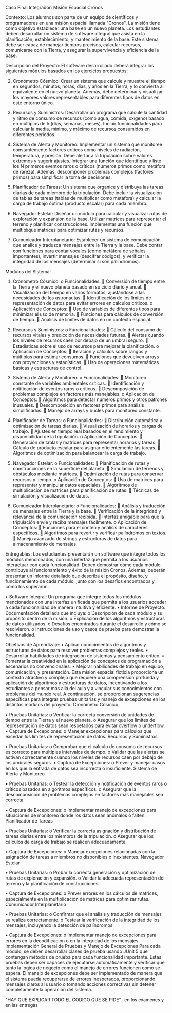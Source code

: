 Caso Final Integrador: Misión Espacial Cronos

Contexto: Los alumnos son parte de un equipo de científicos y programadores en una misión espacial llamada "Cronos". La misión tiene como objetivo establecer una base en un nuevo planeta. Los estudiantes deben desarrollar un sistema de software integral que asista en la planificación, establecimiento, y mantenimiento de la base. Este sistema debe ser capaz de manejar tiempos precisos, calcular recursos, comunicarse con la Tierra, y asegurar la supervivencia y eficiencia de la base.

Descripción del Proyecto: El software desarrollado deberá integrar los siguientes módulos basados en los ejercicios propuestos:

2. Cronómetro Cósmico: Crear un sistema que calcule y muestre el tiempo en segundos, minutos, horas, días, y años en la Tierra, y lo convierta al equivalente en el nuevo planeta. Además, debe determinar y visualizar los mayores valores representables para diferentes tipos de datos en este entorno único.

3. Recursos y Suministros: Desarrollar un programa que calcule la cantidad y ritmo de consumo de recursos (como agua, comida, oxígeno) basado en múltiplos de 5 (días, semanas, meses). Incluir funcionalidades para calcular la media, mínimo, y máximo de recursos consumidos en diferentes periodos.

4. Sistema de Alerta y Monitoreo: Implementar un sistema que monitoree constantemente factores críticos como niveles de radiación, temperatura, y presión. Debe alertar a la tripulación sobre valores extremos y sugerir ajustes. Integrar una función que identifique y liste los N primeros eventos raros o críticos (números primos como metáfora de rareza). Además, descomponer problemas complejos (factores primos) para simplificar la toma de decisiones.

5. Planificador de Tareas: Un sistema que organice y distribuya las tareas diarias de cada miembro de la tripulación. Debe incluir la visualización de tablas de tareas (tablas de multiplicar como metáfora) y calcular la carga de trabajo óptima (producto escalar) para cada miembro.

6. Navegador Estelar: Diseñar un módulo para calcular y visualizar rutas de exploración y expansión de la base. Utilizar matrices para representar el terreno y planificar construcciones. Implementar una función que multiplique matrices para optimizar rutas y recursos.

7. Comunicador Interplanetario: Establecer un sistema de comunicación que analice y traduzca mensajes entre la Tierra y la base. Debe contar con funciones para contar vocales (como metáfora de señales importantes), invertir mensajes (descifrar códigos), y verificar la integridad de los mensajes (determinar si son palíndromos).


Módulos del Sistema:

1. Cronómetro Cósmico:
o	Funcionalidades:
	Conversión de tiempo entre la Tierra y el nuevo planeta basado en su ciclo diario y anual.
	Visualización del tiempo en varios formatos, ajustándose a las necesidades de los astronautas.
	Identificación de los límites de representación de datos para evitar errores en cálculos críticos.
o	Aplicación de Conceptos:
	Uso de variables de diferentes tipos para minimizar el uso de memoria.
	Funciones para cálculos de conversión de tiempo.
	Análisis de límites de datos en un contexto espacial.

3. Recursos y Suministros:
o	Funcionalidades:
	Cálculo del consumo de recursos vitales y predicción de necesidades futuras.
	Alertas cuando los niveles de recursos caen por debajo de un umbral seguro.
	Estadísticas sobre el uso de recursos para mejorar la planificación.
o	Aplicación de Conceptos:
	Iteración y cálculos sobre rangos y múltiplos para estimar consumos.
	Funciones que devuelven arrays con proyecciones y estadísticas.
	Uso de operaciones matemáticas básicas y estructuras de control.

4. Sistema de Alerta y Monitoreo:
o	Funcionalidades:
	Monitoreo constante de variables ambientales críticas.
	Identificación y notificación de eventos raros o críticos.
	Descomposición de problemas complejos en factores más manejables.
o	Aplicación de Conceptos:
	Algoritmos para detectar números primos y otros patrones inusuales.
	Descomposición en factores primos para análisis simplificados.
	Manejo de arrays y bucles para monitoreo constante.

5. Planificador de Tareas:
o	Funcionalidades:
	Distribución automática y optimización de tareas diarias.
	Visualización de horarios y cargas de trabajo.
	Ajustes en tiempo real basados en el rendimiento y disponibilidad de la tripulación.
o	Aplicación de Conceptos:
	Generación de tablas y matrices para representar horarios y tareas.
	Cálculo de producto escalar para asignar eficientemente las tareas.
	Algoritmos de optimización para balancear la carga de trabajo.

6. Navegador Estelar:
o	Funcionalidades:
	Planificación de rutas y construcciones en la superficie del planeta.
	Simulación de terrenos y obstáculos mediante matrices.
	Optimización de rutas para conservar recursos y tiempo.
o	Aplicación de Conceptos:
	Uso de matrices para representar y manipular datos espaciales.
	Algoritmos de multiplicación de matrices para planificación de rutas.
	Técnicas de simulación y visualización de datos.

7. Comunicador Interplanetario:
o	Funcionalidades:
	Análisis y traducción de mensajes entre la Tierra y la base.
	Verificación de la integridad y relevancia de la comunicación recibida.
	Interfaz amigable para que la tripulación envíe y reciba mensajes fácilmente.
o	Aplicación de Conceptos:
	Funciones para el conteo y análisis de caracteres específicos.
	Algoritmos para revertir y verificar palíndromos en textos.
	Manejo avanzado de strings y estructuras de datos para almacenamiento de mensajes.


Entregables: Los estudiantes presentarán un software que integre todos los módulos mencionados, con una interfaz que permita a los usuarios interactuar con cada funcionalidad. Deben demostrar cómo cada módulo contribuye al funcionamiento y éxito de la misión Cronos. Además, deberán presentar un informe detallado que describa el propósito, diseño, y funcionamiento de cada módulo, junto con los desafíos encontrados y cómo los superaron.


•	Software Integral: Un programa que integre todos los módulos mencionados con una interfaz unificada que permita a los usuarios acceder a cada funcionalidad de manera intuitiva y eficiente.
•	Informe de Proyecto: Documentación detallada que incluya:
o	Descripción de cada módulo y su propósito dentro de la misión.
o	Explicación de los algoritmos y estructuras de datos utilizados.
o	Desafíos encontrados durante el desarrollo y cómo se resolvieron.
o	Instrucciones de uso y casos de prueba para demostrar la funcionalidad.

Objetivos de Aprendizaje:
•	Aplicar conocimientos de algoritmos y estructuras de datos para resolver problemas complejos y reales.
•	Desarrollar habilidades de integración de sistemas y pensamiento crítico.
•	Fomentar la creatividad en la aplicación de conceptos de programación a escenarios no convencionales.
•	Mejorar habilidades de trabajo en equipo, comunicación, y presentación.
Esta misión espacial ficticia proporciona un contexto atractivo y complejo que requiere una comprensión profunda y aplicación de algoritmos y estructuras de datos, incentivando a los estudiantes a pensar más allá del aula y a vincular sus conocimientos con problemas del mundo real.
A continuación, se proporcionan sugerencias específicas para integrar pruebas unitarias y manejo de excepciones en los distintos módulos del proyecto:
Cronómetro Cósmico

•	Pruebas Unitarias:
o	Verificar la correcta conversión de unidades de tiempo entre la Tierra y el nuevo planeta.
o	Asegurar que los límites de representación de datos sean respetados para evitar overflow o underflow.
•	Captura de Excepciones:
o	Manejar excepciones para cálculos que excedan los límites de representación de datos.
Recursos y Suministros

•	Pruebas Unitarias:
o	Comprobar que el cálculo de consumo de recursos es correcto para múltiples intervalos de tiempo.
o	Validar que las alertas se activan correctamente cuando los niveles de recursos caen por debajo de los umbrales seguros.
•	Captura de Excepciones:
o	Prever y manejar casos en los que la entrada de datos sea incorrecta o insuficiente.
Sistema de Alerta y Monitoreo

•	Pruebas Unitarias:
o	Testear la detección y notificación de eventos raros o críticos basados en algoritmos específicos.
o	Asegurar que la descomposición de problemas complejos en factores más manejables sea correcta.

•	Captura de Excepciones:
o	Implementar manejo de excepciones para situaciones de monitoreo donde los datos sean anómalos o falten.
Planificador de Tareas

•	Pruebas Unitarias:
o	Verificar la correcta asignación y distribución de tareas diarias entre los miembros de la tripulación.
o	Asegurar que los cálculos de carga de trabajo se realicen adecuadamente.

•	Captura de Excepciones:
o	Manejar excepciones relacionadas con la asignación de tareas a miembros no disponibles o inexistentes.
Navegador Estelar

•	Pruebas Unitarias:
o	Probar la correcta generación y optimización de rutas de exploración y expansión.
o	Validar la adecuada representación del terreno y la planificación de construcciones.

•	Captura de Excepciones:
o	Prever errores en los cálculos de matrices, especialmente en la multiplicación de matrices para optimizar rutas.
Comunicador Interplanetario

•	Pruebas Unitarias:
o	Confirmar que el análisis y traducción de mensajes se realiza correctamente.
o	Testear la verificación de la integridad de los mensajes, incluyendo la detección de palíndromos.

•	Captura de Excepciones:
o	Implementar manejo de excepciones para errores en la decodificación o en la integridad de los mensajes.
Implementación General de Pruebas y Manejo de Excepciones
Para cada módulo, se deben desarrollar clases de prueba usando JUnit 5 que contengan métodos de prueba para cada funcionalidad importante. Estas pruebas deben ser capaces de ejecutarse automáticamente y verificar que tanto la lógica de negocio como el manejo de errores funcionen como se espera.
El manejo de excepciones debe ser implementado de manera que el sistema pueda recuperarse de errores inesperados, proporcionando mensajes claros al usuario o tomando acciones correctivas sin detener completamente la operación del sistema.

"HAY QUE EXPLICAR TODO EL CODIGO QUE SE PIDE"- en los examenes y en las entregas